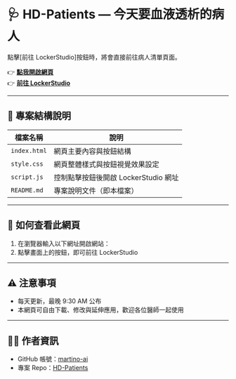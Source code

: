 # 🩺 HD-Patients — 今天要血液透析的病人

點擊[前往 LockerStudio]按鈕時，將會直接前往病人清單頁面。

👉 **[點我開啟網頁](https://martino-ai.github.io/HD-Patients/)**  
👉 **[前往 LockerStudio](https://lookerstudio.google.com/reporting/97d1cf7f-c810-4c57-a42d-66e415137056)**

---

## 📁 專案結構說明

| 檔案名稱      | 說明                              |
|---------------|-----------------------------------|
| `index.html`  | 網頁主要內容與按鈕結構             |
| `style.css`   | 網頁整體樣式與按鈕視覺效果設定     |
| `script.js`   | 控制點擊按鈕後開啟 LockerStudio 網址 |
| `README.md`   | 專案說明文件（即本檔案）           |

---

## 🚀 如何查看此網頁

1. 在瀏覽器輸入以下網址開啟網站：  
2. 點擊畫面上的按鈕，即可前往 LockerStudio

---

## ⚠️ 注意事項

- 每天更新，最晚 9:30 AM 公布
- 本網頁可自由下載、修改與延伸應用，歡迎各位醫師一起使用

---

## 👨‍💻 作者資訊

- GitHub 帳號：[martino-ai](https://github.com/martino-ai)
- 專案 Repo：[HD-Patients](https://github.com/martino-ai/HD-Patients)

